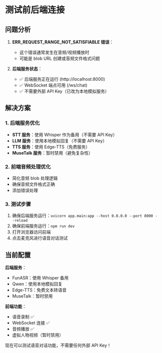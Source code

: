 # 测试前后端连接

## 问题分析

1. **ERR_REQUEST_RANGE_NOT_SATISFIABLE 错误**：
   - 这个错误通常发生在音频/视频播放时
   - 可能是 blob URL 创建或音频文件格式问题

2. **后端服务状态**：
   - ✅ 后端服务正在运行 (http://localhost:8000)
   - ✅ WebSocket 端点可用 (/ws/chat)
   - ✅ 不需要外部 API Key（已改为本地模拟服务）

## 解决方案

### 1. 后端服务优化
- **STT 服务**：使用 Whisper 作为备用（不需要 API Key）
- **LLM 服务**：使用本地模拟回复（不需要 API Key）
- **TTS 服务**：使用 Edge-TTS（免费服务）
- **MuseTalk 服务**：暂时禁用（避免复杂性）

### 2. 前端音频处理优化
- 简化音频 blob 处理逻辑
- 确保音频文件格式正确
- 添加错误处理

### 3. 测试步骤
1. 确保后端服务运行：`uvicorn app.main:app --host 0.0.0.0 --port 8000 --reload`
2. 确保前端服务运行：`npm run dev`
3. 打开浏览器访问前端
4. 点击麦克风进行语音对话测试

## 当前配置

**后端服务**：
- FunASR：使用 Whisper 备用
- Qwen：使用本地模拟回复
- Edge-TTS：免费文本转语音
- MuseTalk：暂时禁用

**前端功能**：
- 语音录制 ✅
- WebSocket 连接 ✅
- 音频播放 ✅
- 虚拟人物视频（暂时禁用）

现在可以测试语音对话功能，不需要任何外部 API Key！

